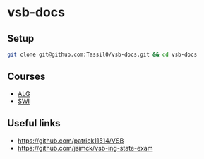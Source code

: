 # vsb-docs

## Setup

```bash
git clone git@github.com:Tassil0/vsb-docs.git && cd vsb-docs
```

## Courses

- [ALG](alg/README.md)
- [SWI](https://docs.google.com/document/d/1iqZ-iXf3yA2toGJiAuE7ltDI9SA3RFHQWwfK54MueLY/edit?usp=sharing)

## Useful links

- https://github.com/patrick11514/VSB
- https://github.com/jsimck/vsb-ing-state-exam